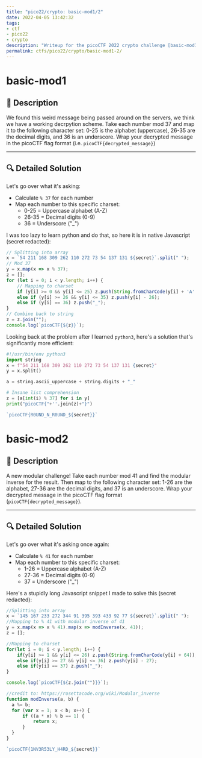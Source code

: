 ```yaml
---
title: "pico22/crypto: basic-mod1/2"
date: 2022-04-05 13:42:32
tags:
- ctf
- pico22
- crypto
description: "Writeup for the picoCTF 2022 crypto challenge [basic-mod1/2]."
permalink: ctfs/pico22/crypto/basic-mod1-2/
---
```


# basic-mod1

## 📜 Description
We found this weird message being passed around on the servers, we think we have a working decrpytion scheme. Take each number mod 37 and map it to the following character set: 0-25 is the alphabet (uppercase), 26-35 are the decimal digits, and 36 is an underscore. Wrap your decrypted message in the picoCTF flag format (i.e. `picoCTF{decrypted_message}`)

---

## 🔍 Detailed Solution
Let's go over what it's asking:
- Calculate `% 37` for each number
- Map each number to this specific charset:
  - 0-25 = Uppercase alphabet (A-Z)
  - 26-35 = Decimal digits (0-9)
  - 36 = Underscore ("_")

I was too lazy to learn python and do that, so here it is in native Javascript (secret redacted):

```js
// Splitting into array
x = `54 211 168 309 262 110 272 73 54 137 131 ${secret}`.split(" ");
// Mod 37
y = x.map(x => x % 37);
z = [];
for (let i = 0; i < y.length; i++) {
	// Mapping to charset
	if (y[i] >= 0 && y[i] <= 25) z.push(String.fromCharCode(y[i] + 'A'.charCodeAt(0)));
	else if (y[i] >= 26 && y[i] <= 35) z.push(y[i] - 26);
	else if (y[i] == 36) z.push("_");
}
// Combine back to string
z = z.join("");
console.log(`picoCTF{${z}}`);
```
Looking back at the problem after I learned `python3`, here's a solution that's significantly more efficient:
```py
#!/usr/bin/env python3
import string
x = f"54 211 168 309 262 110 272 73 54 137 131 {secret}"
y = x.split()

a = string.ascii_uppercase + string.digits + "_"

# Insane list comprehension
z = [a[int(i) % 37] for i in y]
print("picoCTF{"+''.join(z)+"}")
```

```js
`picoCTF{R0UND_N_R0UND_${secret}}`
```

# basic-mod2

## 📜 Description
A new modular challenge!
Take each number mod 41 and find the modular inverse for the result. Then map to the following character set: 1-26 are the alphabet, 27-36 are the decimal digits, and 37 is an underscore.
Wrap your decrypted message in the picoCTF flag format (`picoCTF{decrypted_message}`).

---

## 🔍 Detailed Solution
Let's go over what it's asking once again:
- Calculate `% 41` for each number
- Map each number to this specific charset:
  - 1-26 = Uppercase alphabet (A-Z)
  - 27-36 = Decimal digits (0-9)
  - 37 = Underscore ("_")

Here's a stupidly long Javascript snippet I made to solve this (secret redacted):

```js
//Splitting into array
x = `145 167 233 272 344 91 395 393 433 92 77 ${secret}`.split(" ");
//Mapping to % 41 with modular inverse of 41
y = x.map(x => x % 41).map(x => modInverse(x, 41));
z = [];

//Mapping to charset
for(let i = 0; i < y.length; i++) {
    if(y[i] >= 1 && y[i] <= 26) z.push(String.fromCharCode(y[i] + 64));
    else if(y[i] >= 27 && y[i] <= 36) z.push(y[i] - 27);
    else if(y[i] == 37) z.push("_");
}

console.log(`picoCTF{${z.join("")}}`);

//credit to: https://rosettacode.org/wiki/Modular_inverse
function modInverse(a, b) {
  a %= b;
  for (var x = 1; x < b; x++) {
      if ((a * x) % b == 1) {
          return x;
      }
  }
}
```

```js
`picoCTF{1NV3R53LY_H4RD_${secret}}`
```